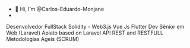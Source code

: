- 👋 Hi, I’m @Carlos-Eduardo-Monjane
- 
Desenvolvedor FullStack
Solidity - Web3.js 
Vue Js
Flutter Dev
Sênior em Web (Laravel)
Apiato based on Laravel
API REST and RESTFULL
Metodologias Ageis (SCRUM) 
